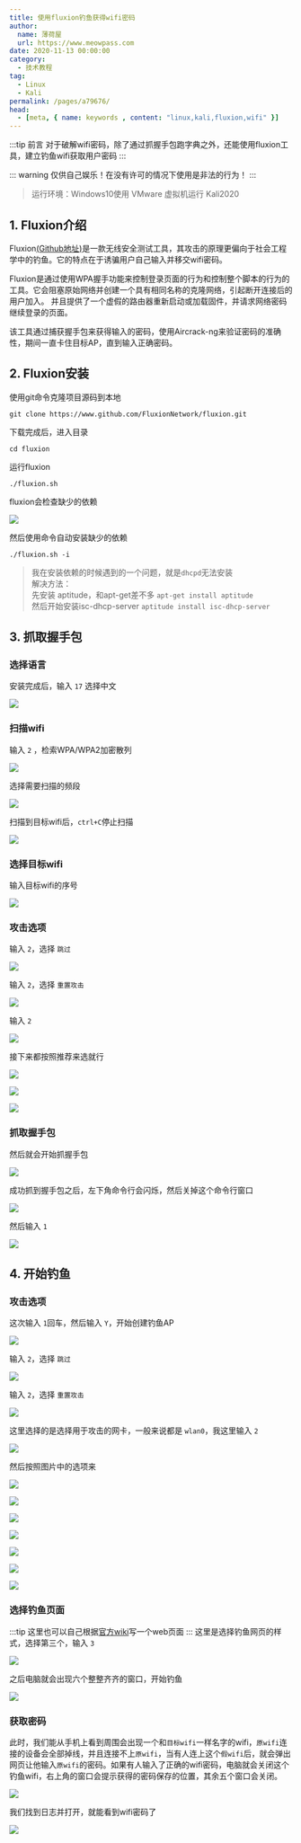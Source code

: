 ```yaml
---
title: 使用fluxion钓鱼获得wifi密码
author:
  name: 薄荷屋
  url: https://www.meowpass.com
date: 2020-11-13 00:00:00
category: 
  - 技术教程
tag: 
  - Linux
  - Kali
permalink: /pages/a79676/
head:
  - [meta, { name: keywords , content: "linux,kali,fluxion,wifi" }]
---
```


:::tip 前言
对于破解wifi密码，除了通过抓握手包跑字典之外，还能使用fluxion工具，建立钓鱼wifi获取用户密码
:::
<!-- more -->
::: warning
仅供自己娱乐！在没有许可的情况下使用是非法的行为！
:::

>运行环境：Windows10使用 VMware 虚拟机运行 Kali2020
## 1. Fluxion介绍
Fluxion[(Github地址)](https://github.com/FluxionNetwork/fluxion)是一款无线安全测试工具，其攻击的原理更偏向于社会工程学中的钓鱼。它的特点在于诱骗用户自己输入并移交wifi密码。

Fluxion是通过使用WPA握手功能来控制登录页面的行为和控制整个脚本的行为的工具。它会阻塞原始网络并创建一个具有相同名称的克隆网络，引起断开连接后的用户加入。 并且提供了一个虚假的路由器重新启动或加载固件，并请求网络密码继续登录的页面。

该工具通过捕获握手包来获得输入的密码，使用Aircrack-ng来验证密码的准确性，期间一直卡住目标AP，直到输入正确密码。

## 2. Fluxion安装
使用git命令克隆项目源码到本地
```
git clone https://www.github.com/FluxionNetwork/fluxion.git
```
下载完成后，进入目录
```
cd fluxion
```
运行fluxion
```
./fluxion.sh
```
fluxion会检查缺少的依赖

![](/assets/page-img/2020/20201112/1.webp)

然后使用命令自动安装缺少的依赖
```
./fluxion.sh -i
```
>我在安装依赖的时候遇到的一个问题，就是``dhcpd``无法安装<br>
>解决方法：<br>
>先安装 aptitude，和apt-get差不多 ``apt-get install aptitude``<br>
>然后开始安装isc-dhcp-server ``aptitude install isc-dhcp-server``<br>

## 3. 抓取握手包
### 选择语言
安装完成后，输入 ``17`` 选择中文

![](/assets/page-img/2020/20201112/2.webp)

### 扫描wifi
输入 ``2`` ，检索WPA/WPA2加密散列

![](/assets/page-img/2020/20201112/3.webp)

选择需要扫描的频段

![](/assets/page-img/2020/20201112/4.webp)

扫描到目标wifi后，``ctrl+C``停止扫描

![](/assets/page-img/2020/20201112/5.webp)

### 选择目标wifi
输入目标wifi的序号

![](/assets/page-img/2020/20201112/6.webp)

### 攻击选项
输入 ``2``，选择 ``跳过``

![](/assets/page-img/2020/20201112/7.webp)

输入 ``2``，选择 ``重置攻击``

![](/assets/page-img/2020/20201112/8.webp)

输入 ``2``

![](/assets/page-img/2020/20201112/9.webp)

接下来都按照推荐来选就行

![](/assets/page-img/2020/20201112/10.webp)

![](/assets/page-img/2020/20201112/11.webp)

![](/assets/page-img/2020/20201112/12.webp)

### 抓取握手包
然后就会开始抓握手包

![](/assets/page-img/2020/20201112/13.webp)

成功抓到握手包之后，左下角命令行会闪烁，然后关掉这个命令行窗口

![](/assets/page-img/2020/20201112/14.webp)

然后输入 ``1``

![](/assets/page-img/2020/20201112/15.webp)

## 4. 开始钓鱼
### 攻击选项
这次输入 ``1``回车，然后输入 ``Y``，开始创建钓鱼AP

![](/assets/page-img/2020/20201112/16.webp)

输入 ``2``，选择 ``跳过``

![](/assets/page-img/2020/20201112/7.webp)

输入 ``2``，选择 ``重置攻击``

![](/assets/page-img/2020/20201112/8.webp)

这里选择的是选择用于攻击的网卡，一般来说都是 ``wlan0``，我这里输入 ``2``

![](/assets/page-img/2020/20201112/17.webp)

然后按照图片中的选项来

![](/assets/page-img/2020/20201112/18.webp)

![](/assets/page-img/2020/20201112/19.webp)

![](/assets/page-img/2020/20201112/20.webp)

![](/assets/page-img/2020/20201112/21.webp)

![](/assets/page-img/2020/20201112/22.webp)

![](/assets/page-img/2020/20201112/23.webp)

![](/assets/page-img/2020/20201112/24.webp)

### 选择钓鱼页面
:::tip
这里也可以自己根据[官方wiki](https://github.com/FluxionNetwork/fluxion/wiki/Preparing-portals-for-fluxion)写一个web页面
:::
这里是选择钓鱼网页的样式，选择第三个，输入 ``3``

![](/assets/page-img/2020/20201112/25.webp)

之后电脑就会出现六个整整齐齐的窗口，开始钓鱼

![](/assets/page-img/2020/20201112/26.webp)

### 获取密码
此时，我们能从手机上看到周围会出现一个和``目标wifi``一样名字的wifi，``原wifi``连接的设备会全部掉线，并且连接不上``原wifi``，当有人连上这个``假wifi``后，就会弹出网页让他输入``原wifi``的密码。如果有人输入了正确的wifi密码，电脑就会关闭这个钓鱼wifi，右上角的窗口会提示获得的密码保存的位置，其余五个窗口会关闭。

![](/assets/page-img/2020/20201112/27.webp)

我们找到日志并打开，就能看到wifi密码了

![](/assets/page-img/2020/20201112/28.webp)